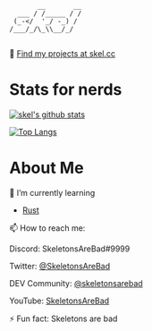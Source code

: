 ```
       __       __
  ___ / /_____ / /
 (_-</  '_/ -_) / 
/___/_/\_\\__/_/  
		
```

🔧 [Find my projects at skel.cc](https://skel.cc)

# Stats for nerds

[![skel's github stats](https://github-readme-stats.vercel.app/api?username=SkeletonsAreBad&count_private=true&show_icons=true)](https://github.com/anuraghazra/github-readme-stats)

[![Top Langs](https://github-readme-stats.vercel.app/api/top-langs/?username=SkeletonsAreBad&layout=compact)](https://github.com/anuraghazra/github-readme-stats)

# About Me

🌱 I’m currently learning

- [Rust](https://rust-lang.org)

📫 How to reach me:

Discord: SkeletonsAreBad#9999

Twitter: [@SkeletonsAreBad](https://twitter.com/SkeletonsAreBad)

DEV Community: [@skeletonsarebad](https://dev.to/skeletonsarebad)

YouTube: [SkeletonsAreBad](https://www.youtube.com/channel/UC2Cyq7wBfqoG25ofU6usnpw)

⚡ Fun fact: Skeletons are bad

<!--
**SkeletonsAreBad/SkeletonsAreBad** is a ✨ _special_ ✨ repository because its `README.md` (this file) appears on your GitHub profile.

Here are some ideas to get you started:

- 🔭 I’m currently working on ...
- 🌱 I’m currently learning ...
- 👯 I’m looking to collaborate on ...
- 🤔 I’m looking for help with ...
- 💬 Ask me about ...
- 📫 How to reach me: ...
- 😄 Pronouns: ...
- ⚡ Fun fact: ...
-->
